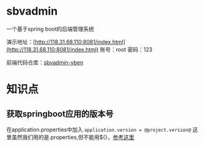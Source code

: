 # sbvadmin
一个基于spring boot的后端管理系统

演示地址：[http://118.31.68.110:8081/index.html](http://118.31.68.110:8081/index.html)
账号：root
密码：123

前端代码仓库：[sbvadmin-vben](https://github.com/billyshen26/sbvadmin-vben)

# 知识点
## 获取springboot应用的版本号
在application.properties中加入
`application.version = @project.version@`
这里虽然我们用的是.properties,但不能用${}，[参考这里](https://blog.csdn.net/qq_34730511/article/details/119380836)
